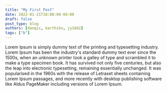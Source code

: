 ```yaml
---
title: "My First Post"
date: 2022-01-21T18:08:04-04:00
draft: false
post_type: blog
authors: [danqic, karthikn, jy1682]
tags: ["b"]
---
```


Lorem Ipsum is simply dummy text of the printing and typesetting industry. Lorem Ipsum has been the industry's standard dummy text ever since the 1500s, when an unknown printer took a galley of type and scrambled it to make a type specimen book. It has survived not only five centuries, but also the leap into electronic typesetting, remaining essentially unchanged. It was popularised in the 1960s with the release of Letraset sheets containing Lorem Ipsum passages, and more recently with desktop publishing software like Aldus PageMaker including versions of Lorem Ipsum.
